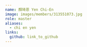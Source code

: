 ```yaml
---
name: 顏琦恩 Yen Chi-En 
image: images/members/313551073.jpg 
role: master
aliases:
  - chi en yen
links:
  github: link_to_github 
---
```

